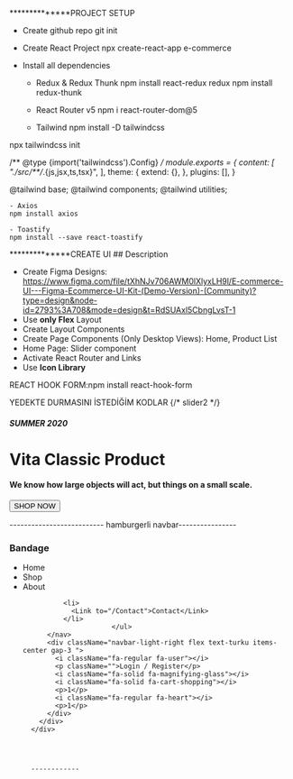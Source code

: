 **************PROJECT SETUP

- Create github repo
git init

- Create React Project
npx create-react-app e-commerce

- Install all dependencies

    - Redux & Redux Thunk
    npm install react-redux redux
    npm install redux-thunk

    - React Router v5
    npm i react-router-dom@5

    - Tailwind
npm install -D tailwindcss

npx tailwindcss init 

/** @type {import('tailwindcss').Config} */
module.exports = {
  content: [
    "./src/**/*.{js,jsx,ts,tsx}",
  ],
  theme: {
    extend: {},
  },
  plugins: [],
}  

@tailwind base;
@tailwind components;
@tailwind utilities;

    - Axios
    npm install axios

    - Toastify
    npm install --save react-toastify

**************CREATE UI
    ## Description

- Create Figma Designs: https://www.figma.com/file/tXhNJv706AWM0lXlyxLH9l/E-commerce-UI---Figma-Ecommerce-UI-Kit-(Demo-Version)-(Community)?type=design&node-id=2793%3A708&mode=design&t=RdSUAxl5CbngLvsT-1
- Use **only Flex** Layout
- Create Layout Components
- Create Page Components (Only Desktop Views): Home, Product List
- Home Page: Slider component
- Activate React Router and Links
- Use **Icon Library**

REACT HOOK FORM:npm install react-hook-form


YEDEKTE DURMASINI İSTEDİĞİM KODLAR
      {/* slider2 */}
      <div className="slider-area bg-carousel2 min-h-[716px] ">
        <div className="container text-white flex flex-col justify-center gap-4 p-[10%] max-w-[1440px] ">
          <h5 className="font-bold">SUMMER 2020</h5>
          <h1 className="font-bold">Vita Classic Product</h1>
          <h4 className="">
            We know how large objects will act, but things on a small scale.
          </h4>
          <div>
            <button className="rounded bg-green text-lg font-bold px-5 py-2 ">
              SHOP NOW
            </button>
          </div>
        </div>
      </div>

-------------------------- hamburgerli navbar----------------
      <div className="navbar-light flex justify-center">
        <div className="container flex flex-grow justify-between items-center min-h-[58px] max-w-[1440px]">
          <div className="navbar-light-left text-darkblue font-bold flex gap-2">
            <h3>Bandage</h3>
          </div>
          <nav className="navbar-light-middle text-darkblue items-center gap-2  ">
            <ul className="flex gap-2">
              <li>
                <Link to="/">Home</Link>
              </li>
              <li>
                <Link to="/ProductList">Shop</Link>
              </li>
              <i className="fa-solid fa-chevron-down fa-sm self-center"></i>
              <li>
                <Link to="/About">About</Link>
              </li>

              <li>
                <Link to="/Contact">Contact</Link>
              </li>
                          </ul>
          </nav>
          <div className="navbar-light-right flex text-turku items-center gap-3 ">
            <i className="fa-regular fa-user"></i>
            <p className="">Login / Register</p>
            <i className="fa-solid fa-magnifying-glass"></i>
            <i className="fa-solid fa-cart-shopping"></i>
            <p>1</p>
            <i className="fa-regular fa-heart"></i>
            <p>1</p>
          </div>
        </div>
      </div>




      ------------

